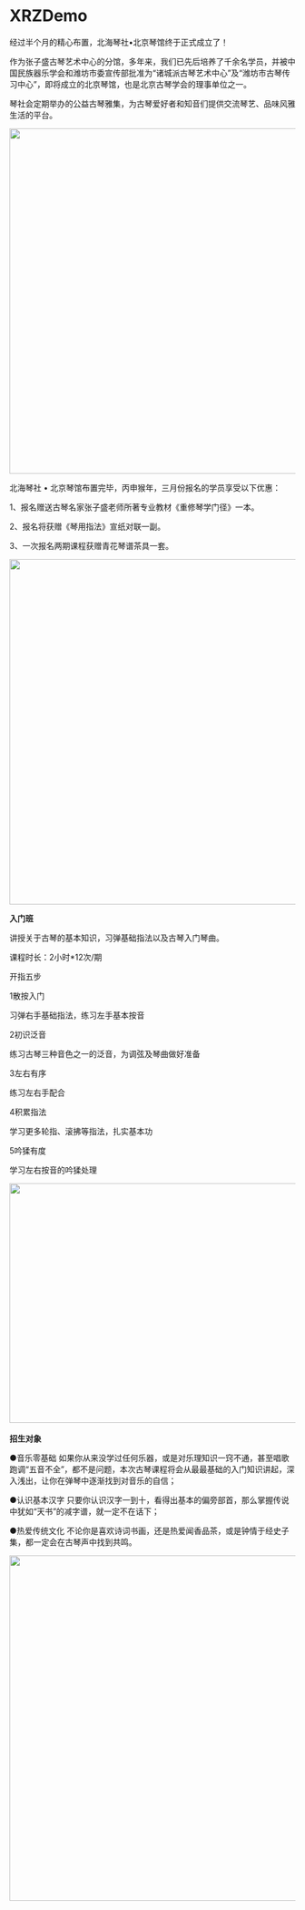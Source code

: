 # XRZDemo

<body><html><head></head><body><p>经过半个月的精心布置，北海琴社•北京琴馆终于正式成立了！</p><p>作为张子盛古琴艺术中心的分馆，多年来，我们已先后培养了千余名学员，并被中国民族器乐学会和潍坊市委宣传部批准为“诸城派古琴艺术中心”及“潍坊市古琴传习中心”，即将成立的北京琴馆，也是北京古琴学会的理事单位之一。</p><p>琴社会定期举办的公益古琴雅集，为古琴爱好者和知音们提供交流琴艺、品味风雅生活的平台。</p><p><img alt="" data-cke-saved-src="http://pic.huodongjia.com/event/2016-03-15/event176299.jpg" font-size="13.3333339691162" height="607" line-height="21.3333339691162" opacity="0.9" src="http://pic.huodongjia.com/event/2016-03-15/event176299.jpg" width="1080"></img></p><p>北海琴社 • 北京琴馆布置完毕，丙申猴年，三月份报名的学员享受以下优惠：</p><p>1、报名赠送古琴名家张子盛老师所著专业教材《重修琴学门径》一本。</p><p>2、报名将获赠《琴用指法》宣纸对联一副。</p><p>3、一次报名两期课程获赠青花琴谱茶具一套。</p><p><img alt="" data-cke-saved-src="http://pic.huodongjia.com/event/2016-03-15/event176300.jpg" font-size="13.3333339691162" height="607" line-height="21.3333339691162" opacity="0.9" src="http://pic.huodongjia.com/event/2016-03-15/event176300.jpg" width="1080"></img></p><p><strong>入门班</strong></p><p>讲授关于古琴的基本知识，习弹基础指法以及古琴入门琴曲。</p><p>课程时长：2小时*12次/期</p><p>开指五步</p><p>1散按入门</p><p>习弹右手基础指法，练习左手基本按音</p><p>2初识泛音</p><p>练习古琴三种音色之一的泛音，为调弦及琴曲做好准备</p><p>3左右有序</p><p>练习左右手配合</p><p>4积累指法</p><p>学习更多轮指、滚拂等指法，扎实基本功</p><p>5吟猱有度</p><p>学习左右按音的吟猱处理</p><p><img alt="" data-cke-saved-src="http://pic.huodongjia.com/event/2016-03-15/event176297.jpg" height="421" src="http://pic.huodongjia.com/event/2016-03-15/event176297.jpg" width="640"></img>​</p><p><strong>招生对象</strong></p><p>●音乐零基础 如果你从来没学过任何乐器，或是对乐理知识一窍不通，甚至唱歌跑调“五音不全”，都不是问题，本次古琴课程将会从最最基础的入门知识讲起，深入浅出，让你在弹琴中逐渐找到对音乐的自信；</p><p>●认识基本汉字 只要你认识汉字一到十，看得出基本的偏旁部首，那么掌握传说中犹如“天书”的减字谱，就一定不在话下；</p><p>●热爱传统文化 不论你是喜欢诗词书画，还是热爱闻香品茶，或是钟情于经史子集，都一定会在古琴声中找到共鸣。</p><p><img alt="" data-cke-saved-src="http://pic.huodongjia.com/event/2016-03-15/event176301.jpg" height="607" src="http://pic.huodongjia.com/event/2016-03-15/event176301.jpg" width="1080"></img></p></body></html></body>

